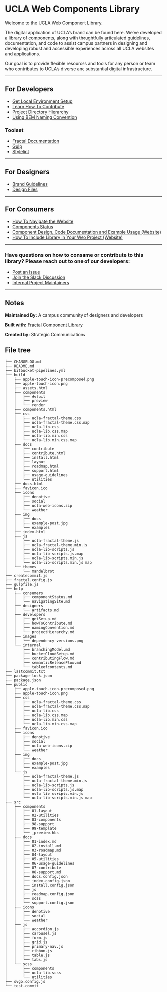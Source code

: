 # UCLA Web Components Library

Welcome to the UCLA Web Component Library.

The digital application of UCLA’s brand can be found here. We’ve developed a library of components, along with thoughtfully articulated guidelines, documentation, and code to assist campus partners in designing and developing robust and accessible experiences across all UCLA websites and applications.

Our goal is to provide flexible resources and tools for any person or team who contributes to UCLA’s diverse and substantial digital infrastructure.

---

## For Developers
- [Get Local Environment Setup](./help/developers/getSetup.md)
- [Learn How To Contribute](./help/developers/howToContribute.md)
- [Project Directory Hierarchy](./help/developers/projectHierarchy.md)
- [Using BEM Naming Convention](./help/developers/namingConvention.md)

### Toolset

- [Fractal Documentation](https://fractal.build/guide/documentation/)
- [Gulp](https://gulpjs.com/docs/en/getting-started/quick-start/)
- [Stylelint](https://stylelint.io)

--- 

## For Designers

- [Brand Guidelines](https://brand.ucla.edu)
- [Design Files](./help/designers/artifacts.md)


---

## For Consumers
- [How To Navigate the Website](./help/consumers/navigatingSite.md)
- [Components Status](./help/consumers/componentStatus.md)
- [Component Design, Code Documentation and Example Usage (Website)](https://webcomponents.ucla.edu/)
- [How To Include Library in Your Web Project (Website)](https://webcomponents.ucla.edu/build/1.0.0-beta.7/docs/installation/download.html)

---

### Have questions on how to consume or contribute to this library? Please reach out to one of our developers:
- [Post an Issue](https://bitbucket.org/uclaucomm/ucla-bruin-components/issues?status=new&status=open)
- [Join the Slack Discussion](https://ucla.slack.com/archives/G01KJ3GJKHS)
- [Internal Project Maintainers](./help/internal/tableofcontents.md)

---

## Notes

**Maintained By:** A campus community of designers and developers

**Built with:** [Fractal Component Library](https://fractal.build/)

**Created by:** Strategic Communications


## File tree

```
├── CHANGELOG.md
├── README.md
├── bitbucket-pipelines.yml
├── build
│   ├── apple-touch-icon-precomposed.png
│   ├── apple-touch-icon.png
│   ├── assets.html
│   ├── components
│   │   ├── detail
│   │   ├── preview
│   │   └── render
│   ├── components.html
│   ├── css
│   │   ├── ucla-fractal-theme.css
│   │   ├── ucla-fractal-theme.css.map
│   │   ├── ucla-lib.css
│   │   ├── ucla-lib.css.map
│   │   ├── ucla-lib.min.css
│   │   └── ucla-lib.min.css.map
│   ├── docs
│   │   ├── contribute
│   │   ├── contribute.html
│   │   ├── install.html
│   │   ├── layout
│   │   ├── roadmap.html
│   │   ├── support.html
│   │   ├── usage-guidelines
│   │   └── utilities
│   ├── docs.html
│   ├── favicon.ico
│   ├── icons
│   │   ├── denotive
│   │   ├── social
│   │   ├── ucla-web-icons.zip
│   │   └── weather
│   ├── img
│   │   ├── docs
│   │   ├── example-post.jpg
│   │   └── examples
│   ├── index.html
│   ├── js
│   │   ├── ucla-fractal-theme.js
│   │   ├── ucla-fractal-theme.min.js
│   │   ├── ucla-lib-scripts.js
│   │   ├── ucla-lib-scripts.js.map
│   │   ├── ucla-lib-scripts.min.js
│   │   └── ucla-lib-scripts.min.js.map
│   └── themes
│       └── mandelbrot
├── createcommit.js
├── fractal.config.js
├── gulpfile.js
├── help
│   ├── consumers
│   │   ├── componentStatus.md
│   │   └── navigatingSite.md
│   ├── designers
│   │   └── artifacts.md
│   ├── developers
│   │   ├── getSetup.md
│   │   ├── howToContribute.md
│   │   ├── namingConvention.md
│   │   └── projectHierarchy.md
│   ├── images
│   │   └── dependency-versions.png
│   └── internal
│       ├── branchingModel.md
│       ├── bucketCloudSetup.md
│       ├── contributingFlow.md
│       ├── semanticReleaseFlow.md
│       └── tableofcontents.md
├── lastcommit.txt
├── package-lock.json
├── package.json
├── public
│   ├── apple-touch-icon-precomposed.png
│   ├── apple-touch-icon.png
│   ├── css
│   │   ├── ucla-fractal-theme.css
│   │   ├── ucla-fractal-theme.css.map
│   │   ├── ucla-lib.css
│   │   ├── ucla-lib.css.map
│   │   ├── ucla-lib.min.css
│   │   └── ucla-lib.min.css.map
│   ├── favicon.ico
│   ├── icons
│   │   ├── denotive
│   │   ├── social
│   │   ├── ucla-web-icons.zip
│   │   └── weather
│   ├── img
│   │   ├── docs
│   │   ├── example-post.jpg
│   │   └── examples
│   └── js
│       ├── ucla-fractal-theme.js
│       ├── ucla-fractal-theme.min.js
│       ├── ucla-lib-scripts.js
│       ├── ucla-lib-scripts.js.map
│       ├── ucla-lib-scripts.min.js
│       └── ucla-lib-scripts.min.js.map
├── src
│   ├── components
│   │   ├── 01-layout
│   │   ├── 02-utilities
│   │   ├── 03-components
│   │   ├── 98-support
│   │   ├── 99-template
│   │   └── _preview.hbs
│   ├── docs
│   │   ├── 01-index.md
│   │   ├── 02-install.md
│   │   ├── 03-roadmap.md
│   │   ├── 04-layout
│   │   ├── 05-utilities
│   │   ├── 06-usage-guidelines
│   │   ├── 07-contribute
│   │   ├── 08-support.md
│   │   ├── docs.config.json
│   │   ├── index.config.json
│   │   ├── install.config.json
│   │   ├── js
│   │   ├── roadmap.config.json
│   │   ├── scss
│   │   └── support.config.json
│   ├── icons
│   │   ├── denotive
│   │   ├── social
│   │   └── weather
│   ├── js
│   │   ├── accordion.js
│   │   ├── carousel.js
│   │   ├── form.js
│   │   ├── grid.js
│   │   ├── primary-nav.js
│   │   ├── ribbon.js
│   │   ├── table.js
│   │   └── tabs.js
│   └── scss
│       ├── components
│       ├── ucla-lib.scss
│       └── utilities
├── svgo.config.js
└── test-commit
```

